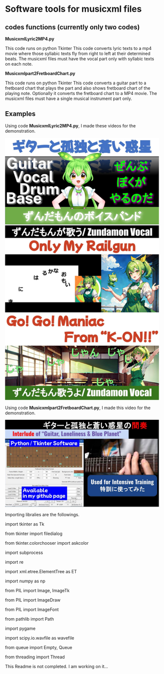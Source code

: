 # Software tools for musicxml files

## codes functions (currently only two codes)
**MusicxmlLyric2MP4.py**

This code runs on python Tkinter
This code converts lyric texts to a mp4 movie where those syllabic texts fly from right to left at their determined beats.
The musicxml files must have the vocal part only with syllabic texts on each note.


**Musicxmlpart2FretboardChart.py**

This code runs on python Tkinter
This code converts a guitar part to a fretboard chart that plays the part and also shows fretboard chart of the playing note. Optionally it converts the fretboard chart to a MP4 movie.
The musicxml files must have a single musical instrument part only.


## Examples

Using code **MusicxmlLyric2MP4.py**, I made these videos for the demonstration.

[![Youtube Video](https://github.com/ktakenos/MusicXMLTools/blob/main/images/ZundamonVocal.pptx(8).jpg)](https://youtu.be/c0aQiXTqQG0)
[![Youtube Video](https://github.com/ktakenos/MusicXMLTools/blob/main/images/ZundamonVocal.pptx.jpg)](https://youtu.be/uxjGihznG0g)
[![Youtube Video](https://github.com/ktakenos/MusicXMLTools/blob/main/images/ZundamonVocal.pptx(1).jpg)](https://youtu.be/RJ6ULlNnVdg)





Using code **Musicxmlpart2FretboardChart.py**, I made this video for the demonstration.

[![Youtube Video](https://github.com/ktakenos/MusicXMLTools/blob/main/images/GuitarLonlinessBluePlanet-01.pptx(6).jpg)](https://youtu.be/955YI1p3Z90)





Importing libralies are the followings.

import tkinter as Tk

from tkinter import filedialog

from tkinter.colorchooser import askcolor

import subprocess

import re

import xml.etree.ElementTree as ET

import numpy as np

from PIL import Image, ImageTk

from PIL import ImageDraw

from PIL import ImageFont

from pathlib import Path


import pygame

import scipy.io.wavfile as wavefile

from queue import Empty, Queue

from threading import Thread


This Readme is not completed. I am working on it...

